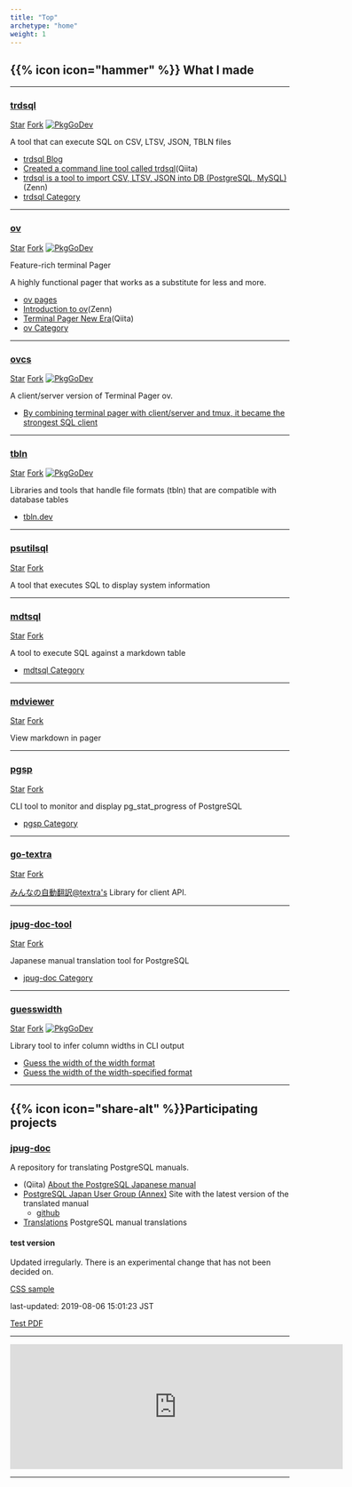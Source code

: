 ```yaml
---
title: "Top"
archetype: "home"
weight: 1
---
```


## {{% icon icon="hammer" %}} What I made

---

### [trdsql](https://github.com/noborus/trdsql)

<a class="github-button" href="https://github.com/noborus/trdsql" data-icon="octicon-star" data-show-count="true" aria-label="Star noborus/trdsql on GitHub">Star</a>
<a class="github-button" href="https://github.com/noborus/trdsql/fork" data-icon="octicon-repo-forked" data-show-count="true" aria-label="Fork noborus/trdsql on GitHub">Fork</a>
<span class="project-badge">[![PkgGoDev](https://pkg.go.dev/badge/github.com/noborus/trdsql)](https://pkg.go.dev/github.com/noborus/trdsql)</span>

A tool that can execute SQL on CSV, LTSV, JSON, TBLN files

* [trdsql Blog](/trdsql/)
* [Created a command line tool called trdsql](https://qiita.com/noborus/items/f253961cca6f4465f20c)(Qiita)
* [trdsql is a tool to import CSV, LTSV, JSON into DB (PostgreSQL, MySQL)](https://zenn.dev/noborus/articles/16451ce8351765380c03)(Zenn)
* [trdsql Category](/categories/trdsql/)

---

### [ov](https://github.com/noborus/ov)

<a class="github-button" href="https://github.com/noborus/ov" data-icon="octicon-star" data-show-count="true" aria-label="Star noborus/ov on GitHub">Star</a>
<a class="github-button" href="https://github.com/noborus/ov/fork" data-icon="octicon-repo-forked" data-show-count="true" aria-label="Fork noborus/ov on GitHub">Fork</a>
<span class="project-badge">[![PkgGoDev](https://pkg.go.dev/badge/github.com/noborus/ov)](https://pkg.go.dev/github.com/noborus/ov)</span>

Feature-rich terminal Pager

A highly functional pager that works as a substitute for less and more.

* [ov pages](/ov/)
* [Introduction to ov](https://zenn.dev/noborus/articles/2b1087a1274cf41c4c0a)(Zenn)
* [Terminal Pager New Era](https://qiita.com/noborus/items/ce119d0d86dd689e0d18)(Qiita)
* [ov Category](/categories/ov/)

---

### [ovcs](https://github.com/noborus/ovcs)

<a class="github-button" href="https://github.com/noborus/ovcs" data-icon="octicon-star" data-show-count="true" aria-label="Star noborus/ovcs on GitHub">Star</a>
<a class="github-button" href="https://github.com/noborus/ovcs/fork" data-icon="octicon-repo-forked" data-show-count="true" aria-label="Fork noborus/ovcs on GitHub">Fork</a>
<span class="project-badge">[![PkgGoDev](https://pkg.go.dev/badge/github.com/noborus/ovcs)](https://pkg.go.dev/github.com/noborus/ovcs)</span>

A client/server version of Terminal Pager ov.

* [By combining terminal pager with client/server and tmux, it became the strongest SQL client](https://zenn.dev/noborus/articles/b5a0899c4e410452ebdf)

---

### [tbln](https://github.com/noborus/tbln)

<a class="github-button" href="https://github.com/noborus/tbln" data-icon="octicon-star" data-show-count="true" aria-label="Star noborus/tbln on GitHub">Star</a>
<a class="github-button" href="https://github.com/noborus/tbln/fork" data-icon="octicon-repo-forked" data-show-count="true" aria-label="Fork noborus/tbln on GitHub">Fork</a>
<span class="project-badge">[![PkgGoDev](https://pkg.go.dev/badge/github.com/noborus/tbln)](https://pkg.go.dev/github.com/noborus/tbln)</span>

Libraries and tools that handle file formats (tbln) that are compatible with database tables

* [tbln.dev](https://tbln.dev/)

---

### [psutilsql](https://github.com/noborus/psutilsql)

<a class="github-button" href="https://github.com/noborus/psutilsql" data-icon="octicon-star" data-show-count="true" aria-label="Star noborus/psutilsql on GitHub">Star</a>
<a class="github-button" href="https://github.com/noborus/psutilsql/fork" data-icon="octicon-repo-forked" data-show-count="true" aria-label="Fork noborus/psutilsql on GitHub">Fork</a>

A tool that executes SQL to display system information

---

### [mdtsql](https://github.com/noborus/mdtsql)

<a class="github-button" href="https://github.com/noborus/mdtsql" data-icon="octicon-star" data-show-count="true" aria-label="Star noborus/mdtsql on GitHub">Star</a>
<a class="github-button" href="https://github.com/noborus/mdtsql/fork" data-icon="octicon-repo-forked" data-show-count="true" aria-label="Fork noborus/mdtsql on GitHub">Fork</a>

A tool to execute SQL against a markdown table

* [mdtsql Category](/categories/mdtsql/)

---

### [mdviewer](https://github.com/noborus/mdviewer)

<a class="github-button" href="https://github.com/noborus/mdviewer" data-icon="octicon-star" data-show-count="true" aria-label="Star noborus/mdviewer on GitHub">Star</a>
<a class="github-button" href="https://github.com/noborus/mdviewer/fork" data-icon="octicon-repo-forked" data-show-count="true" aria-label="Fork noborus/mdviewer on GitHub">Fork</a>

View markdown in pager

---

### [pgsp](https://github.com/noborus/pgsp)

<a class="github-button" href="https://github.com/noborus/pgsp" data-icon="octicon-star" data-show-count="true" aria-label="Star noborus/pgsp on GitHub">Star</a>
<a class="github-button" href="https://github.com/noborus/pgsp/fork" data-icon="octicon-repo-forked" data-show-count="true" aria-label="Fork noborus/pgsp on GitHub">Fork</a>

CLI tool to monitor and display pg_stat_progress of PostgreSQL

* [pgsp Category](/categories/pgsp/)

---

### [go-textra](https://github.com/noborus/go-textra)

<a class="github-button" href="https://github.com/noborus/go-textra" data-icon="octicon-star" data-show-count="true" aria-label="Star noborus/go-textra on GitHub">Star</a>
<a class="github-button" href="https://github.com/noborus/go-textra/fork" data-icon="octicon-repo-forked" data-show-count="true" aria-label="Fork noborus/go-textra on GitHub">Fork</a>

[みんなの自動翻訳@textra's](https://mt-auto-minhon-mlt.ucri.jgn-x.jp/) Library for client API.

---

### [jpug-doc-tool](https://github.com/noborus/jpug-doc-tool)

<a class="github-button" href="https://github.com/noborus/jpug-doc-tool" data-icon="octicon-star" data-show-count="true" aria-label="Star noborus/jpug-doc-tool on GitHub">Star</a>
<a class="github-button" href="https://github.com/noborus/jpug-doc-tool/fork" data-icon="octicon-repo-forked" data-show-count="true" aria-label="Fork noborus/jpug-doc-tool on GitHub">Fork</a>

Japanese manual translation tool for PostgreSQL

* [jpug-doc Category](categories/jpug-doc/)

---

### [guesswidth](https://github.com/noborus/guesswidth)

<a class="github-button" href="https://github.com/noborus/guesswidth" data-icon="octicon-star" data-show-count="true" aria-label="Star noborus/guesswidth on GitHub">Star</a>
<a class="github-button" href="https://github.com/noborus/guesswidth/fork" data-icon="octicon-repo-forked" data-show-count="true" aria-label="Fork noborus/guesswidth on GitHub">Fork</a>
<span class="project-badge">[![PkgGoDev](https://pkg.go.dev/badge/github.com/noborus/guesswidth)](https://pkg.go.dev/github.com/noborus/guesswidth)</span>

Library tool to infer column widths in CLI output

* [Guess the width of the width format](https://zenn.dev/noborus/articles/0aeef54ead08f5)
* [Guess the width of the width-specified format](blog/guesswidth/)

---

## {{% icon icon="share-alt" %}}Participating projects

### <i class="fab fa-github"></i> [jpug-doc](https://github.com/pgsql-jp/jpug-doc)

A repository for translating PostgreSQL manuals.

* (Qiita) [About the PostgreSQL Japanese manual](https://qiita.com/noborus/items/03f98e43c216d7e23767)
* [PostgreSQL Japan User Group (Annex)](https://pgsql-jp.github.io/) Site with the latest version of the translated manual
  * [github](https://github.com/pgsql-jp/pgsql-jp.github.io)
* [Translations](https://github.com/pgsql-jp/taiyaku) PostgreSQL manual translations

#### test version

Updated irregularly. There is an experimental change that has not been decided on.

[CSS sample](css/html)

last-updated: 2019-08-06 15:01:23 JST

[Test PDF](test/postgres-A4.pdf)

---

<iframe src="https://github.com/sponsors/noborus/card" title="Sponsor noborus" height="225" width="600" style="border: 0;"></iframe>

---
<script async src="/js/buttons.js"></script>
